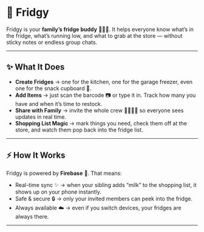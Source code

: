 # 🧊 Fridgy

Fridgy is your **family’s fridge buddy** 🥕🥛🍕. It helps everyone know what’s in the fridge, what’s running low, and what to grab at the store — without sticky notes or endless group chats.

---

## ✨ What It Does

* **Create Fridges** → one for the kitchen, one for the garage freezer, even one for the snack cupboard 🍫.
* **Add Items** → just scan the barcode 📷 or type it in. Track how many you have and when it’s time to restock.
* **Share with Family** → invite the whole crew 👨‍👩‍👧‍👦 so everyone sees updates in real time.
* **Shopping List Magic** → mark things you need, check them off at the store, and watch them pop back into the fridge list.

---

## ⚡ How It Works

Fridgy is powered by **Firebase** 🚀. That means:

* Real-time sync ✨ → when your sibling adds “milk” to the shopping list, it shows up on your phone instantly.
* Safe & secure 🔒 → only your invited members can peek into the fridge.
* Always available ☁️ → even if you switch devices, your fridges are always there.

---
